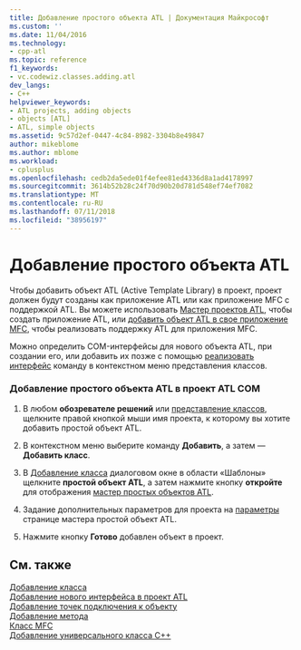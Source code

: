 ```yaml
---
title: Добавление простого объекта ATL | Документация Майкрософт
ms.custom: ''
ms.date: 11/04/2016
ms.technology:
- cpp-atl
ms.topic: reference
f1_keywords:
- vc.codewiz.classes.adding.atl
dev_langs:
- C++
helpviewer_keywords:
- ATL projects, adding objects
- objects [ATL]
- ATL, simple objects
ms.assetid: 9c57d2ef-0447-4c84-8982-3304b8e49847
author: mikeblome
ms.author: mblome
ms.workload:
- cplusplus
ms.openlocfilehash: cedb2da5ede01f4efee81ed4336d8a1ad4178997
ms.sourcegitcommit: 3614b52b28c24f70d90b20d781d548ef74ef7082
ms.translationtype: MT
ms.contentlocale: ru-RU
ms.lasthandoff: 07/11/2018
ms.locfileid: "38956197"
---
```

# <a name="adding-an-atl-simple-object"></a>Добавление простого объекта ATL
Чтобы добавить объект ATL (Active Template Library) в проект, проект должен будут созданы как приложение ATL или как приложение MFC с поддержкой ATL. Вы можете использовать [Мастер проектов ATL](../../atl/reference/atl-project-wizard.md), чтобы создать приложение ATL, или [добавить объект ATL в свое приложение MFC](../../mfc/reference/adding-atl-support-to-your-mfc-project.md), чтобы реализовать поддержку ATL для приложения MFC.  
  
 Можно определить COM-интерфейсы для нового объекта ATL, при создании его, или добавить их позже с помощью [реализовать интерфейс](../../ide/implement-interface-wizard.md) команду в контекстном меню представления классов.  
  
### <a name="to-add-an-atl-simple-object-to-your-atl-com-project"></a>Добавление простого объекта ATL в проект ATL COM  
  
1.  В любом **обозревателе решений** или [представление классов](/visualstudio/ide/viewing-the-structure-of-code), щелкните правой кнопкой мыши имя проекта, к которому вы хотите добавить простой объект ATL.  
  
2.  В контекстном меню выберите команду **Добавить**, а затем — **Добавить класс**.  
  
3.  В [Добавление класса](../../ide/add-class-dialog-box.md) диалоговом окне в области «Шаблоны» щелкните **простой объект ATL**, а затем нажмите кнопку **откройте** для отображения [мастер простых объектов ATL](../../atl/reference/atl-simple-object-wizard.md).  
  
4.  Задание дополнительных параметров для проекта на [параметры](../../atl/reference/options-atl-simple-object-wizard.md) странице мастера простой объект ATL.  
  
5.  Нажмите кнопку **Готово** добавлен объект в проект.  
  
## <a name="see-also"></a>См. также  
 [Добавление класса](../../ide/adding-a-class-visual-cpp.md)   
 [Добавление нового интерфейса в проект ATL](../../atl/reference/adding-a-new-interface-in-an-atl-project.md)   
 [Добавление точек подключения к объекту](../../atl/adding-connection-points-to-an-object.md)   
 [Добавление метода](../../ide/adding-a-method-visual-cpp.md)   
 [Класс MFC](../../mfc/reference/adding-an-mfc-class.md)   
 [Добавление универсального класса C++](../../ide/adding-a-generic-cpp-class.md)

